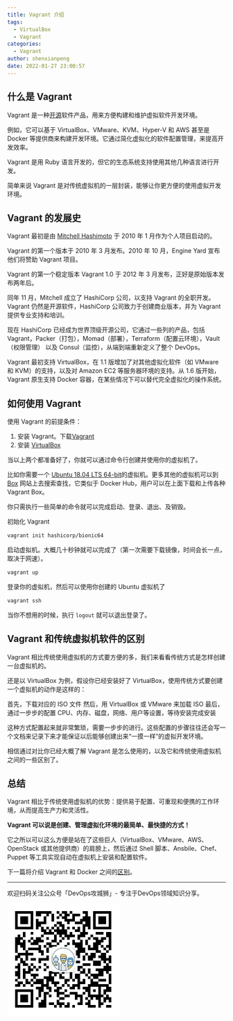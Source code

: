 ```yaml
---
title: Vagrant 介绍
tags:
  - VirtualBox
  - Vagrant
categories:
  - Vagrant
author: shenxianpeng
date: 2022-01-27 23:00:57
---
```


## 什么是 Vagrant

Vagrant 是一种[开源](https://github.com/hashicorp/vagrant)软件产品，用来方便构建和维护虚拟软件开发环境。

例如，它可以基于 VirtualBox、VMware、KVM、Hyper-V 和 AWS 甚至是 Docker 等提供商来构建开发环境。它通过简化虚拟化的软件配置管理，来提高开发效率。

Vagrant 是用 Ruby 语言开发的，但它的生态系统支持使用其他几种语言进行开发。

简单来说 Vagrant 是对传统虚拟机的一层封装，能够让你更方便的使用虚拟开发环境。

## Vagrant 的发展史

Vagrant 最初是由 [Mitchell Hashimoto](https://www.hashicorp.com/about?name=mitchell-hashimoto) 于 2010 年 1 月作为个人项目启动的。

Vagrant 的第一个版本于 2010 年 3 月发布。2010 年 10 月，Engine Yard 宣布他们将赞助 Vagrant 项目。

Vagrant 的第一个稳定版本 Vagrant 1.0 于 2012 年 3 月发布，正好是原始版本发布两年后。

同年 11 月，Mitchell 成立了 HashiCorp 公司，以支持 Vagrant 的全职开发。Vagrant 仍然是开源软件，HashiCorp 公司致力于创建商业版本，并为 Vagrant 提供专业支持和培训。

现在 HashiCorp 已经成为世界顶级开源公司，它通过一些列的产品，包括 Vagrant，Packer（打包），Momad（部署），Terraform（配置云环境），Vault（权限管理） 以及 Consul（监控），从端到端重新定义了整个 DevOps。

Vagrant 最初支持 VirtualBox，在 1.1 版增加了对其他虚拟化软件（如 VMware 和 KVM）的支持，以及对 Amazon EC2 等服务器环境的支持。从 1.6 版开始，Vagrant 原生支持 Docker 容器，在某些情况下可以替代完全虚拟化的操作系统。

## 如何使用 Vagrant

使用 Vagrant 的前提条件：

1. 安装 Vagrant。下载[Vagrant](https://www.vagrantup.com/downloads)
2. 安装 [VirtualBox](https://www.virtualbox.org/)

当以上两个都准备好了，你就可以通过命令行创建并使用你的虚拟机了。

比如你需要一个 [Ubuntu 18.04 LTS 64-bit](https://app.vagrantup.com/hashicorp/boxes/bionic64)的虚拟机。更多其他的虚拟机可以到 [Box](https://app.vagrantup.com/boxes/search) 网站上去搜索查找，它类似于 Docker Hub，用户可以在上面下载和上传各种 Vagrant Box。

你只需执行一些简单的命令就可以完成启动、登录、退出、及销毁。

初始化 Vagrant

```bash
vagrant init hashicorp/bionic64
```

启动虚拟机。大概几十秒钟就可以完成了（第一次需要下载镜像，时间会长一点，取决于网速）。

```bash
vagrant up
```

登录你的虚拟机，然后可以使用你创建的 Ubuntu 虚拟机了

```bash
vagrant ssh
```

当你不想用的时候，执行 `logout` 就可以退出登录了。

## Vagrant 和传统虚拟机软件的区别

<!-- more -->

Vagrant 相比传统使用虚拟机的方式要方便的多，我们来看看传统方式是怎样创建一台虚拟机的。

还是以 VirtualBox 为例，假设你已经安装好了 VirtualBox，使用传统方式要创建一个虚拟机的动作是这样的：

首先，下载对应的 ISO 文件
然后，用 VirtualBox 或 VMware 来加载 ISO
最后，通过一步步的配置 CPU、内存、磁盘，网络、用户等设置，等待安装完成安装

这种方式配置起来就非常繁琐，需要一步步的进行。这些配置的步骤往往还会写一个文档来记录下来才能保证以后能够创建出来“一摸一样”的虚拟开发环境。

相信通过对比你已经大概了解 Vagrant 是怎么使用的，以及它和传统使用虚拟机之间的一些区别了。

## 总结

Vagrant 相比于传统使用虚拟机的优势：提供易于配置、可重现和便携的工作环境，从而提高生产力和灵活性。

**Vagrant 可以说是创建、管理虚拟化环境的最简单、最快捷的方式！**

它之所以可以这么方便是站在了这些巨人（VirtualBox、VMware、AWS、OpenStack 或其他提供商）的肩膀上，然后通过 Shell 脚本、Ansbile、Chef、Puppet 等工具实现自动在虚拟机上安装和配置软件。

下一篇将介绍 Vagrant 和 Docker 之间的[区别](https://shenxianpeng.github.io/2022/01/vagrant-vs-docker/)。

---

欢迎扫码关注公众号「DevOps攻城狮」- 专注于DevOps领域知识分享。

![ ](https://github.com/shenxianpeng/shenxianpeng.github.io/blob/master/about/index/qrcode.jpg?raw=true)
